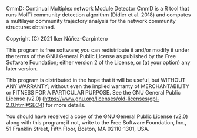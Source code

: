 CmmD: Continual Multiplex network Module Detector
CmmD is a R tool that runs MolTi community detection algorithm (Didier et al. 2018) 
and computes a multilayer community trajectory analysis for the network community structures obtained. 

Copyright (C) 2021  Iker Núñez-Carpintero

This program is free software; you can redistribute it and/or
modify it under the terms of the GNU General Public License
as published by the Free Software Foundation; either version 2
of the License, or (at your option) any later version.

This program is distributed in the hope that it will be useful,
but WITHOUT ANY WARRANTY; without even the implied warranty of
MERCHANTABILITY or FITNESS FOR A PARTICULAR PURPOSE.  See the
GNU General Public License (v2.0) (https://www.gnu.org/licenses/old-licenses/gpl-2.0.html#SEC4) for more details.

You should have received a copy of the GNU General Public License (v2.0)
along with this program; if not, write to the Free Software
Foundation, Inc., 51 Franklin Street, Fifth Floor, Boston, MA  02110-1301, USA.
